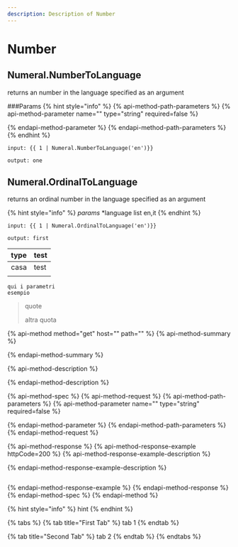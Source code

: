 ```yaml
---
description: Description of Number
---
```


# Number

## Numeral.NumberToLanguage

returns an number in the language specified as an argument

###Params
{% hint style="info" %}
{% api-method-path-parameters %}
{% api-method-parameter name="" type="string" required=false %}

{% endapi-method-parameter %}
{% endapi-method-path-parameters %}
{% endhint %}

```text
input: {{ 1 | Numeral.NumberToLanguage('en')}}

output: one
```

## Numeral.OrdinalToLanguage

returns an ordinal number in the language specified as an argument

{% hint style="info" %}
_params_ \*language list en,it
{% endhint %}

```text
input: {{ 1 | Numeral.OrdinalToLanguage('en')}}

output: first
```

| type | test |
| :--- | :--- |
| casa | test |
|  |  |

```text
qui i parametri
esempio 
```

> quote
>
> altra quota

{% api-method method="get" host="" path="" %}
{% api-method-summary %}

{% endapi-method-summary %}

{% api-method-description %}

{% endapi-method-description %}

{% api-method-spec %}
{% api-method-request %}
{% api-method-path-parameters %}
{% api-method-parameter name="" type="string" required=false %}

{% endapi-method-parameter %}
{% endapi-method-path-parameters %}
{% endapi-method-request %}

{% api-method-response %}
{% api-method-response-example httpCode=200 %}
{% api-method-response-example-description %}

{% endapi-method-response-example-description %}

```

```
{% endapi-method-response-example %}
{% endapi-method-response %}
{% endapi-method-spec %}
{% endapi-method %}

{% hint style="info" %}
hint
{% endhint %}

{% tabs %}
{% tab title="First Tab" %}
tab 1
{% endtab %}

{% tab title="Second Tab" %}
tab 2
{% endtab %}
{% endtabs %}

